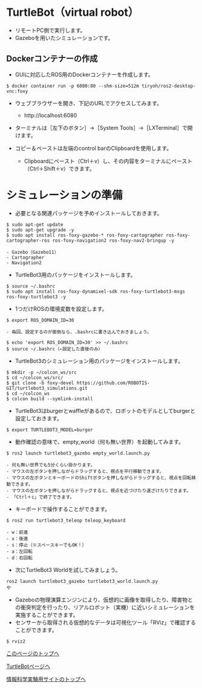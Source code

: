 # TurtleBot（virtual robot）
- リモートPC側で実行します。
- Gazeboを用いたシミュレーションです。

## Dockerコンテナーの作成
- GUIに対応したROS用のDockerコンテナーを作成します。
```
$ docker container run -p 6080:80 --shm-size=512m tiryoh/ros2-desktop-vnc:foxy
```

- ウェブブラウザーを開き、下記のURLでアクセスしてみます。
    - http://localhost:6080

- ターミナルは［左下のボタン］→［System Tools］→［LXTerminal］で開けます。
- コピー＆ペーストは左端のcontrol barのClipboardを使用します。
    - Clipboardにペースト（Ctrl＋v）し、その内容をターミナルにペースト（Ctrl＋Shift＋v）できます。


# シミュレーションの準備
- 必要となる関連パッケージを予めインストールしておきます。
```
$ sudo apt-get update
$ sudo apt-get upgrade -y
$ sudo apt install ros-foxy-gazebo-* ros-foxy-cartographer ros-foxy-cartographer-ros ros-foxy-navigation2 ros-foxy-nav2-bringup -y
```
    - Gazebo（Gazebo11）
    - Cartographer
    - Navigation2



- TurtleBot3用のパッケージをインストールします。
```
$ source ~/.bashrc
$ sudo apt install ros-foxy-dynamixel-sdk ros-foxy-turtlebot3-msgs ros-foxy-turtlebot3 -y
```

- 1つだけROSの環境変数を設定します。
```
$ export ROS_DOMAIN_ID=30
```
    - 毎回、設定するのが面倒なら、.bashrcに書き込んでおきましょう。
```
$ echo 'export ROS_DOMAIN_ID=30' >> ~/.bashrc
$ source ~/.bashrc（←設定した直後のみ）
```

- TurtleBot3のシミュレーション用のパッケージをインストールします。
```
$ mkdir -p ~/colcon_ws/src
$ cd ~/colcon_ws/src/
$ git clone -b foxy-devel https://github.com/ROBOTIS-GIT/turtlebot3_simulations.git
$ cd ~/colcon_ws
$ colcon build --symlink-install
```

- TurtleBot3はburgerとwaffleがあるので、ロボットのモデルとしてburgerと設定しておきます。
```
$ export TURTLEBOT3_MODEL=burger
```

- 動作確認の意味で、empty_world（何も無い世界）を起動してみます。
```
$ ros2 launch turtlebot3_gazebo empty_world.launch.py
```
    - 何も無い世界でも5分くらい掛かります。
    - マウスの左ボタンを押しながらドラッグすると、視点を平行移動できます。
    - マウスの左ボタンとキーボードのShiftボタンを押しながらドラッグすると、視点を回転移動できます。
    - マウスの左ボタンを押しながらドラッグすると、視点を近づけたり遠ざけたりできます。
    - 「Ctrl＋c」で終了できます。

- キーボードで操作することができます。
```
$ ros2 run turtlebot3_teleop teleop_keyboard
```
    - w：前進
    - x：後進
    - s：停止（※スペースキーでもOK！）
    - a：左回転
    - d：右回転

- 次にTurtleBot3 Worldを試してみましょう。
```
ros2 launch turtlebot3_gazebo turtlebot3_world.launch.py
や
```

- Gazeboの物理演算エンジンにより、仮想的に画像を取得したり、障害物との衝突判定を行ったり、リアルロボット（実機）に近いシミュレーションを実施することができます。
- センサーから取得される仮想的なデータは可視化ツール「RViz」で確認することができます。
```
$ rviz2
```

[このページのトップへ](#)

[TurtleBotページへ](https://stl-apu.github.io/laboratory_experiments/ros_turtlebot)

[情報科学実験用サイトのトップへ](https://stl-apu.github.io/laboratory_experiments/)
